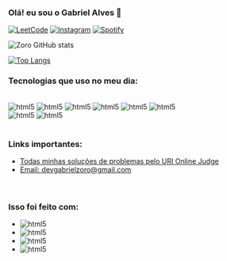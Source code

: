 ### Olá! eu sou o Gabriel Alves 🖖

[![LeetCode](https://img.shields.io/badge/-LeetCode-FFA116?style=for-the-badge&logo=LeetCode&logoColor=black)](https://leetcode.com/GabrielZoro/)
[![Instagram](https://img.shields.io/badge/Instagram-E4405F?style=for-the-badge&logo=instagram&logoColor=white)](https://www.instagram.com/gabrieoaalvess)
[![Spotify](https://img.shields.io/badge/Spotify-1ED760?&style=for-the-badge&logo=spotify&logoColor=white
)](https://open.spotify.com/user/gozadorbam8000?si=7db097e6de904e9c)

![Zoro GitHub stats](https://github-readme-stats.vercel.app/api?username=1of1-zoro&show_icons=true&theme=merko)

[![Top Langs](https://github-readme-stats.vercel.app/api/top-langs/?username=1of1-zoro)](https://github.com/anuraghazra/github-readme-stats)

### Tecnologias que uso no meu dia:

<div style = "display: inline_block"><br/>
    <img aline = "center" alt = "html5" src = "https://img.shields.io/badge/HTML5-E34F26?style=for-the-badge&logo=html5&logoColor=white"/>
    <img aline = "center" alt = "html5" src = "https://img.shields.io/badge/CSS3-1572B6?style=for-the-badge&logo=css3&logoColor=white"/>
    <img aline = "center" alt = "html5" src = "https://img.shields.io/badge/JavaScript-F7DF1E?style=for-the-badge&logo=JavaScript&logoColor=white"/>
    <img aline = "center" alt = "html5" src = "https://img.shields.io/badge/TypeScript-007ACC?style=for-the-badge&logo=typescript&logoColor=white"/>
    <img aline = "center" alt = "html5" src = "https://img.shields.io/badge/Python-14354C?style=for-the-badge&logo=python&logoColor=white"/>
    <img aline = "center" alt = "html5" src = "https://img.shields.io/badge/C%23-239120?style=for-the-badge&logo=c-sharp&logoColor=white"/><br/>
    <img aline = "center" alt = "html5" src = "https://img.shields.io/badge/Visual_Studio-5C2D91?style=for-the-badge&logo=visual%20studio&logoColor=white"/>
    <img aline = "center" alt = "html5" src = "https://img.shields.io/badge/Visual_Studio_Code-0078D4?style=for-the-badge&logo=visual%20studio%20code&logoColor=white"/>
</div><br/>

### Links importantes:
- [Todas minhas soluções de problemas pelo URI Online Judge](https://www.beecrowd.com.br/judge/pt/profile/706303)<br/>
- [Email: devgabrielzoro@gmail.com]()<br/><br/><br/>

### Isso foi feito com:
- <img aline = "center" alt = "html5" src = "https://img.shields.io/badge/Visual_Studio_Code-0078D4?style=for-the-badge&logo=visual%20studio%20code&logoColor=white"/>
- <img aline = "center" alt = "html5" src = "https://img.shields.io/badge/HTML5-E34F26?style=for-the-badge&logo=html5&logoColor=white"/>
- <img aline = "center" alt = "html5" src = "https://img.shields.io/badge/Markdown-000000?style=for-the-badge&logo=markdown&logoColor=white"/>
- <img aline = "center" alt = "html5" src = "https://img.shields.io/badge/JavaScript-F7DF1E?style=for-the-badge&logo=JavaScript&logoColor=white"/>
